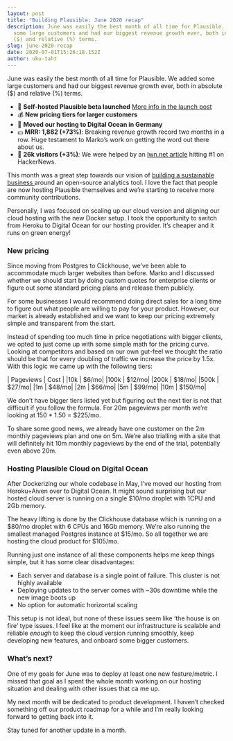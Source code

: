 ```yaml
---
layout: post
title: "Building Plausible: June 2020 recap"
description: June was easily the best month of all time for Plausible. We added
  some large customers and had our biggest revenue growth ever, both in absolute
  ($) and relative (%) terms.
slug: june-2020-recap
date: 2020-07-01T15:26:18.152Z
author: uku-taht
---
```

June was easily the best month of all time for Plausible. We added some large customers and had our biggest revenue growth ever, both in absolute ($) and relative (%) terms.

* 🚀 **Self-hosted Plausible beta launched** [More info in the launch post](https://plausible.io/blog/self-hosted-web-analytics-beta)
* 💰 **New pricing tiers for larger customers**
* 🤖 **Moved our hosting to Digital Ocean in Germany**
* 💵 **MRR: 1,882 (+73%)**:  Breaking revenue growth record two months in a row. Huge testament to Marko’s work on getting the word out there about us.
* 👩 **26k visitors (+3%)***:* We were helped by an [lwn.net article](https://lwn.net/Articles/822568/) hitting #1 on HackerNews.

This month was a great step towards our vision of [building a sustainable business ](https://plausible.io/blog/open-source-funding) around an open-source analytics tool. I love the fact that people are now hosting Plausible themselves and we’re starting to receive more community contributions.

Personally, I was focused on scaling up our cloud version and aligning our cloud hosting with the new Docker setup. I took the opportunity to switch from Heroku to Digital Ocean for our hosting provider. It’s cheaper and it runs on green energy!

### New pricing

Since moving from Postgres to Clickhouse, we’ve been able to accommodate much larger websites than before. Marko and I discussed whether we should start by doing custom quotes for enterprise clients or figure out some standard pricing plans and release them publicly.

For some businesses I would recommend doing direct sales for a long time to figure out what people are willing to pay for your product. However, our market is already established and we want to keep our pricing extremely simple and transparent from the start.

Instead of spending too much time in price negotiations with bigger clients, we opted to just come up with some simple math for the pricing curve. Looking at competitors and based on our own gut-feel we thought the ratio should be that for every doubling of traffic we increase the price by 1.5x. With this logic we came up with the following tiers:

| Pageviews | Cost   |
|10k       |  $6/mo|
|100k      |  $12/mo| 
|200k      |  $18/mo|
|500k      |  $27/mo|
|1m        |  $48/mo|
|2m        |  $66/mo|
|5m        |  $99/mo|
|10m       | $150/mo|


We don’t have bigger tiers listed yet but figuring out the next tier is not that difficult if you follow the formula. For 20m pageviews per month we’re looking at 150 * 1.50 = $225/mo.

To share some good news, we already have one customer on the 2m monthly pageviews plan and one on 5m. We’re also trialling with a site that will definitely hit 10m monthly pageviews by the end of the trial, potentially even above 20m.

### Hosting Plausible Cloud on Digital Ocean

After Dockerizing our whole codebase in May, I’ve moved our hosting from Heroku+Aiven over to Digital Ocean. It might sound surprising but our hosted cloud server is running on a single $10/mo droplet with 1CPU and 2Gb memory.

The heavy lifting is done by the Clickhouse database which is running on a $80/mo droplet with 6 CPUs and 16Gb memory. We’re also running the smallest managed Postgres instance at $15/mo. So all together we are hosting the cloud product for $105/mo.

Running just one instance of all these components helps me keep things simple, but it has some clear disadvantages:

* Each server and database is a single point of failure. This cluster is not highly available
* Deploying updates to the server comes with ~30s downtime while the new image boots up
* No option for automatic horizontal scaling

This setup is not ideal, but none of these issues seem like ‘the house is on fire’ type issues. I feel like at the moment our infrastructure is scalable and reliable *enough* to keep the cloud version running smoothly, keep developing new features, and onboard some bigger customers.

### What’s next?

One of my goals for June was to deploy at least one new feature/metric. I missed that goal as I spent the whole month working on our hosting situation and dealing with other issues that ca me up.

My next month will be dedicated to product development. I haven’t checked something off our product roadmap for a while and I’m really looking forward to getting back into it. 

Stay tuned for another update in a month.